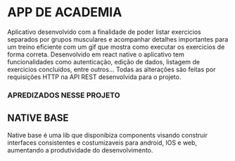 # APP DE ACADEMIA

Aplicativo desenvolvido com a finalidade de poder listar exercicios separados por grupos musculares
e acompanhar detalhes importantes para um treino eficiente com um gif que mostra como executar
os exercicios de forma correta.
Desenvolvido em react native o aplicativo tem funcionalidades como autenticação, edição de dados, listagem de exercicios concluídos, entre outros...
Todas as alterações são feitas por requisições HTTP na API REST  desenvolvida para o projeto.

### APREDIZADOS NESSE PROJETO

## NATIVE BASE

Native base é uma lib que disponibiza components visando construir interfaces consistentes e costumizaveis para android, IOS e web, aumentando a  produtividade do desenvolvimento.


<!-- {React.version >= '18' ? children : <SSRProvider>{children}</SSRProvider>} -->
